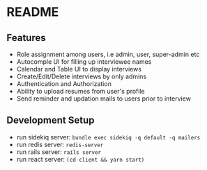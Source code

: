 # README

## Features
* Role assignment among users, i.e admin, user, super-admin etc
* Autocomple UI for filling up interviewee names
* Calendar and Table UI to display interviews
* Create/Edit/Delete interviews by only admins
* Authentication and Authorization
* Ability to upload resumes from user's profile
* Send reminder and updation mails to users prior to interview

## Development Setup
* run sidekiq server: `bundle exec sidekiq -q default -q mailers`
* run redis server:   `redis-server`
* run rails server:   `rails server`
* run react server:   `(cd client && yarn start)`
